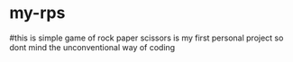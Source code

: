 # my-rps
#this is simple game of rock paper scissors is my first personal project so dont mind the unconventional way of coding
